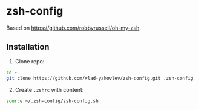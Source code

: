 # zsh-config

Based on https://github.com/robbyrussell/oh-my-zsh.

## Installation

1. Clone repo:
```sh
cd ~
git clone https://github.com/vlad-yakovlev/zsh-config.git .zsh-config
```

2. Create `.zshrc` with content:
```sh
source ~/.zsh-config/zsh-config.sh
```
